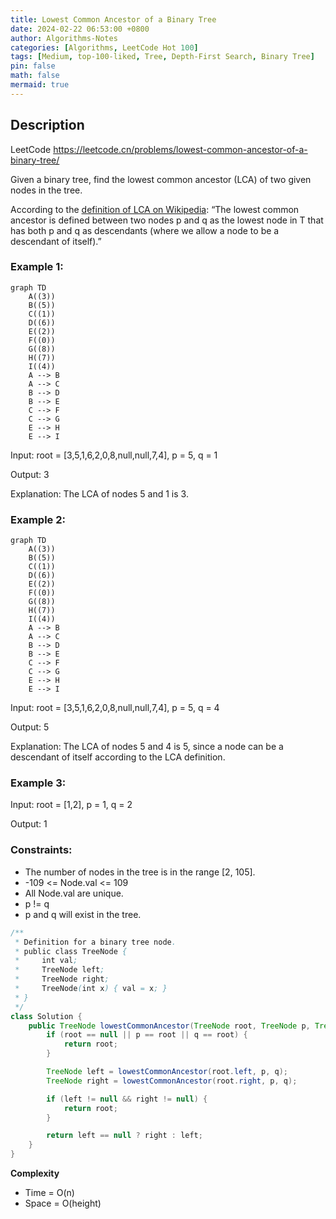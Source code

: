 ```yaml
---
title: Lowest Common Ancestor of a Binary Tree
date: 2024-02-22 06:53:00 +0800
author: Algorithms-Notes
categories: [Algorithms, LeetCode Hot 100]
tags: [Medium, top-100-liked, Tree, Depth-First Search, Binary Tree]
pin: false
math: false
mermaid: true
---
```


## Description

LeetCode <https://leetcode.cn/problems/lowest-common-ancestor-of-a-binary-tree/>

Given a binary tree, find the lowest common ancestor (LCA) of two given nodes in the tree.

According to the [definition of LCA on Wikipedia](https://en.wikipedia.org/wiki/Lowest_common_ancestor): “The lowest common ancestor is defined between two nodes p and q as the lowest node in T that has both p and q as descendants (where we allow a node to be a descendant of itself).”

 

### Example 1:

```mermaid
graph TD
    A((3))
    B((5))
    C((1))
    D((6))
    E((2))
    F((0))
    G((8))
    H((7))
    I((4))
    A --> B
    A --> C
    B --> D
    B --> E
    C --> F
    C --> G
    E --> H
    E --> I
```

Input: root = [3,5,1,6,2,0,8,null,null,7,4], p = 5, q = 1

Output: 3

Explanation: The LCA of nodes 5 and 1 is 3.

### Example 2:

```mermaid
graph TD
    A((3))
    B((5))
    C((1))
    D((6))
    E((2))
    F((0))
    G((8))
    H((7))
    I((4))
    A --> B
    A --> C
    B --> D
    B --> E
    C --> F
    C --> G
    E --> H
    E --> I
```

Input: root = [3,5,1,6,2,0,8,null,null,7,4], p = 5, q = 4

Output: 5

Explanation: The LCA of nodes 5 and 4 is 5, since a node can be a descendant of itself according to the LCA definition.

### Example 3:

Input: root = [1,2], p = 1, q = 2

Output: 1
 

### Constraints:

* The number of nodes in the tree is in the range [2, 105].
* -109 <= Node.val <= 109
* All Node.val are unique.
* p != q
* p and q will exist in the tree.


```java
/**
 * Definition for a binary tree node.
 * public class TreeNode {
 *     int val;
 *     TreeNode left;
 *     TreeNode right;
 *     TreeNode(int x) { val = x; }
 * }
 */
class Solution {
    public TreeNode lowestCommonAncestor(TreeNode root, TreeNode p, TreeNode q) {
        if (root == null || p == root || q == root) {
            return root;
        }

        TreeNode left = lowestCommonAncestor(root.left, p, q);
        TreeNode right = lowestCommonAncestor(root.right, p, q);

        if (left != null && right != null) {
            return root;
        }

        return left == null ? right : left;
    }
}
```


**Complexity**

* Time = O(n) 
* Space = O(height) 